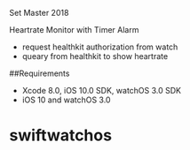 Set Master 2018

Heartrate Monitor with Timer Alarm 


- request healthkit authorization from watch
- queary from healthkit to show heartrate

##Requirements

- Xcode 8.0, iOS 10.0 SDK, watchOS 3.0 SDK
- iOS 10 and watchOS 3.0
# swiftwatchos
